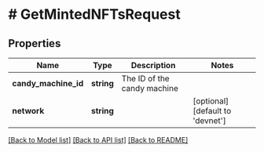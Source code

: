 # # GetMintedNFTsRequest

## Properties

Name | Type | Description | Notes
------------ | ------------- | ------------- | -------------
**candy_machine_id** | **string** | The ID of the candy machine |
**network** | **string** |  | [optional] [default to 'devnet']

[[Back to Model list]](../../README.md#models) [[Back to API list]](../../README.md#endpoints) [[Back to README]](../../README.md)
